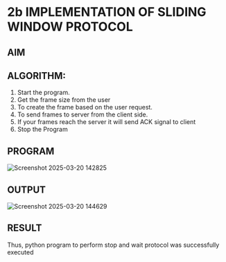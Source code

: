 # 2b IMPLEMENTATION OF SLIDING WINDOW PROTOCOL
## AIM
## ALGORITHM:
1. Start the program.
2. Get the frame size from the user
3. To create the frame based on the user request.
4. To send frames to server from the client side.
5. If your frames reach the server it will send ACK signal to client
6. Stop the Program
## PROGRAM
![Screenshot 2025-03-20 142825](https://github.com/user-attachments/assets/22df3f5c-9ad6-417e-828b-76e4a06aba6d)
## OUTPUT
![Screenshot 2025-03-20 144629](https://github.com/user-attachments/assets/46f3c64f-fc68-49df-a89f-a49b3e02e172)
## RESULT
Thus, python program to perform stop and wait protocol was successfully executed
